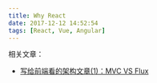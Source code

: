 ```yaml
---
title: Why React
date: 2017-12-12 14:52:54
tags: [React, Vue, Angular]
---
```

相关文章：
- [写给前端看的架构文章(1)：MVC VS Flux](http://qingbob.com/mvc-vs-flux/)
